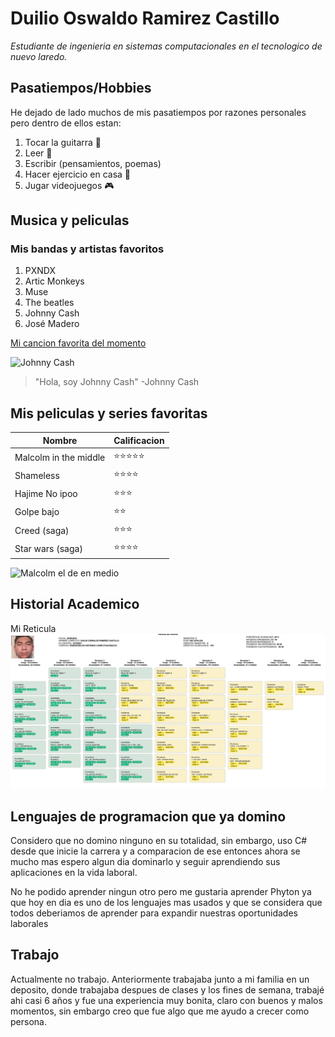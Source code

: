 # **Duilio Oswaldo Ramirez Castillo**  
*Estudiante de ingenieria en sistemas computacionales en el tecnologico de nuevo laredo.*


## Pasatiempos/Hobbies
He dejado de lado muchos de mis pasatiempos por razones personales pero dentro de ellos estan:

1. Tocar la guitarra 🎸
2. Leer 📖
3. Escribir (pensamientos, poemas)
4. Hacer ejercicio en casa 🦾
5. Jugar videojuegos 🎮

## Musica y peliculas  
### Mis bandas y artistas favoritos 

1. PXNDX
2. Artic Monkeys
3. Muse
4. The beatles
5. Johnny Cash
6. José Madero

[Mi cancion favorita del momento](https://youtu.be/0fAQhSRLQnM?si=zoebiSWaYU5DhBue)

![Johnny Cash](https://www.uncut.co.uk/wp-content/uploads/2020/09/Cash_2_J.T.Phillips_c_oSonyMusicC000296_00075_35.jpg)  
> "Hola, soy Johnny Cash"  -Johnny Cash

## Mis peliculas y series favoritas

| Nombre   | Calificacion 
|----------|----------|
| Malcolm in the middle   | ⭐⭐⭐⭐⭐|
| Shameless               | ⭐⭐⭐⭐  |
| Hajime No ipoo          | ⭐⭐⭐    |
| Golpe bajo              | ⭐⭐       |
| Creed (saga)            | ⭐⭐⭐    |
| Star wars (saga)        | ⭐⭐⭐⭐  |

![Malcolm el de en medio](https://images-na.ssl-images-amazon.com/images/S/pv-target-images/7c4f1866c3dbcc126855300cf24964eb5f63ed107285e1a66de4661192751314._RI_V_TTW_.jpg)

## Historial Academico  
Mi Reticula
![Reticula](../Ret.jpeg)

## Lenguajes de programacion que ya domino
Considero que no domino ninguno en su totalidad, sin embargo, uso C# desde que inicie la carrera y a comparacion de ese entonces ahora se mucho mas espero algun dia dominarlo y seguir aprendiendo sus aplicaciones en la vida laboral.

No he podido aprender ningun otro pero me gustaria aprender Phyton ya que hoy en dia es uno de los lenguajes mas usados y que se considera que todos deberiamos de aprender para expandir nuestras oportunidades laborales

## Trabajo
Actualmente no trabajo. Anteriormente trabajaba junto a mi familia en un deposito, donde trabajaba despues de clases y los fines de semana, trabajé ahi casi 6 años y fue una experiencia muy bonita, claro con buenos y malos momentos, sin embargo creo que fue algo que me ayudo a crecer como persona.
